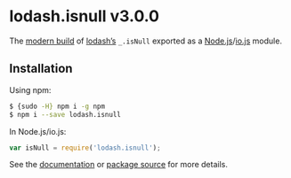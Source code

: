 # lodash.isnull v3.0.0

The [modern build](https://github.com/lodash/lodash/wiki/Build-Differences) of [lodash’s](https://lodash.com/) `_.isNull` exported as a [Node.js](http://nodejs.org/)/[io.js](https://iojs.org/) module.

## Installation

Using npm:

```bash
$ {sudo -H} npm i -g npm
$ npm i --save lodash.isnull
```

In Node.js/io.js:

```js
var isNull = require('lodash.isnull');
```

See the [documentation](https://lodash.com/docs#isNull) or [package source](https://github.com/lodash/lodash/blob/3.0.0-npm-packages/lodash.isnull) for more details.
